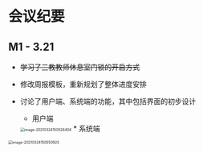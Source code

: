 # 会议纪要



## M1 - 3.21

* ~~学习了三教教师休息室门锁的开启方式~~

* 修改周报模板，重新规划了整体进度安排

* 讨论了用户端、系统端的功能，其中包括界面的初步设计

  * 用户端

  <img src="Meetings.assets/image-20210324150528404.png" alt="image-20210324150528404" style="zoom:50%;" />
  * 系统端

<img src="Meetings.assets/image-20210324150550925.png" alt="image-20210324150550925" style="zoom:50%;" />